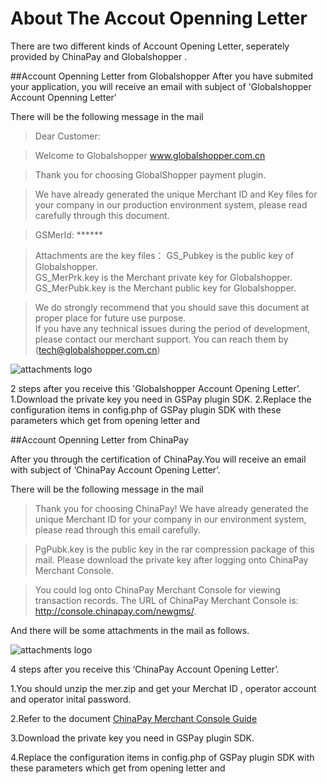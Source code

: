 About The Accout Openning Letter
=========================== 

There are two different kinds of Account Opening Letter, seperately provided by ChinaPay and Globalshopper .


##Account Openning Letter from Globalshopper
After you have submited your application, you will receive an email with subject of 'Globalshopper Account Openning Letter'

There will be the following message in the mail
>Dear Customer:

>Welcome to Globalshopper www.globalshopper.com.cn  

>Thank you for choosing GlobalShopper payment plugin.

>We have already generated the unique  Merchant ID and Key files for your company in our production environment system, please read carefully through this document.

>GSMerId: ******

>Attachments are the key files：
>GS_Pubkey is the public key of Globalshopper.  
>GS_MerPrk.key is the Merchant private key for Globalshopper.   
>GS_MerPubk.key is the Merchant public key for Globalshopper.  

>We do strongly recommend that you should save this document at proper place for future use purpose.  
>If you have any technical issues during the period of development, please contact our merchant support. You can reach them by (tech@globalshopper.com.cn)  


![attachments logo][GS_account_attchment_url]

2 steps after you receive this 'Globalshopper Account Opening Letter’.  
1.Download the private key you need in GSPay plugin SDK.
2.Replace the configuration items in config.php of GSPay plugin SDK with these parameters which get from opening letter and 


##Account Openning Letter from ChinaPay

After you through the certification of ChinaPay.You will receive an email with subject of ‘ChinaPay Account Opening Letter’.

There will be the following message in the mail
>Thank you for choosing ChinaPay! We have already generated the unique Merchant ID for your company in our environment system, please read through this email carefully.  

>PgPubk.key is the public key in the rar compression package of this mail. Please download the private key after logging onto ChinaPay Merchant Console.  

>You could log onto ChinaPay Merchant Console for viewing transaction records. The URL of ChinaPay Merchant Console is: http://console.chinapay.com/newgms/.  

And there will be some attachments in the mail as follows.

![attachments logo][GS_attachments_screenshot_url]

4 steps after you receive this ‘ChinaPay Account Opening Letter’.  

1.You should unzip the mer.zip and get your Merchat ID , operator account and operator inital password.

2.Refer to the document [ChinaPay Merchant Console Guide][GS_CP_Console_Guide_url]

3.Download the private key you need in GSPay plugin SDK.

4.Replace the configuration items in config.php of GSPay plugin SDK with these parameters which get from opening letter and 


 [GS_attachments_screenshot_url]:https://globalshopper.github.io/GSPay-php/assets/gs_attachments_screenshot.png
 [GS_account_attchment_url]:https://globalshopper.github.io/GSPay-php/assets/gs_account_attachment
 [GS_CP_Console_Guide_url]:https://globalshopper.github.io/GSPay-php/assets/doc/ChinaPay_Merchant_Console_Guide.pdf
